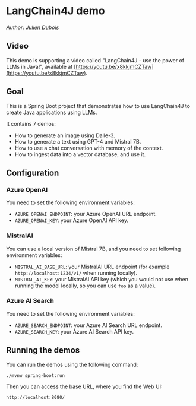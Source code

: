 # LangChain4J demo

_Author: [Julien Dubois](https://www.julien-dubois.com)_

## Video

This demo is supporting a video called "LangChain4J - use the power of LLMs in Java!", available at [https://youtu.be/x8kkjmCZTaw](https://youtu.be/x8kkjmCZTaw).

## Goal

This is a Spring Boot project that demonstrates how to use LangChain4J to create Java applications using LLMs.

It contains 7 demos:

- How to generate an image using Dalle-3.
- How to generate a text using GPT-4 and Mistral 7B.
- How to use a chat conversation with memory of the context.
- How to ingest data into a vector database, and use it.

## Configuration

### Azure OpenAI

You need to set the following environment variables:

- `AZURE_OPENAI_ENDPOINT`: your Azure OpenAI URL endpoint.
- `AZURE_OPENAI_KEY`: your Azure OpenAI API key.

### MistralAI

You can use a local version of Mistral 7B, and you need to set following environment variables:

- `MISTRAL_AI_BASE_URL`: your MistralAI URL endpoint (for example `http://localhost:1234/v1/` when running locally).
- `MISTRAL_AI_KEY`: your MistralAI API key (which you would not use when running the model locally, so you can use `foo` as a value).

### Azure AI Search

You need to set the following environment variables:

- `AZURE_SEARCH_ENDPOINT`: your Azure AI Search URL endpoint.
- `AZURE_SEARCH_KEY`: your Azure AI Search API key.

## Running the demos

You can run the demos using the following command:

```shell
./mvnw spring-boot:run
```

Then you can access the base URL, where you find the Web UI:

```
http://localhost:8080/
```
